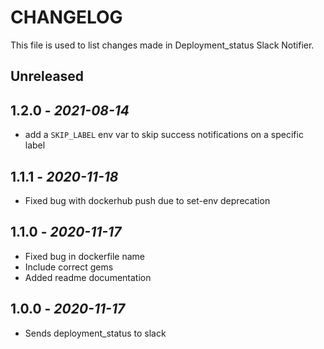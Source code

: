 # CHANGELOG

This file is used to list changes made in Deployment_status Slack Notifier.

## Unreleased

## 1.2.0 - *2021-08-14*

- add a `SKIP_LABEL` env var to skip success notifications on a specific label

## 1.1.1 - *2020-11-18*

- Fixed bug with dockerhub push due to set-env deprecation

## 1.1.0 - *2020-11-17*

- Fixed bug in dockerfile name
- Include correct gems
- Added readme documentation

## 1.0.0 - *2020-11-17*

- Sends deployment_status to slack
